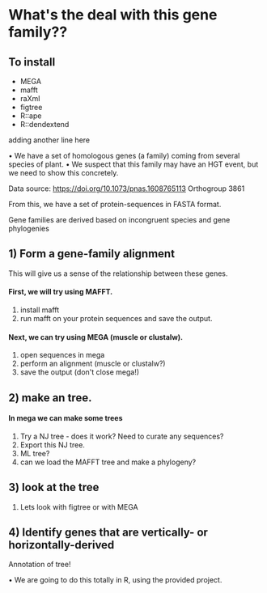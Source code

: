 

# What's the deal with this gene family??

## To install
* MEGA 
* mafft 
* raXml 
* figtree 
* R::ape 
* R::dendextend 


adding another line here


• We have a set of homologous genes (a family) coming from several species of plant.
• We suspect that this family may have an HGT event, but we need to show this concretely.

Data source:
https://doi.org/10.1073/pnas.1608765113
Orthogroup 3861

From this, we have a set of protein-sequences in FASTA format.

Gene families are derived based on incongruent species and gene phylogenies

## 1) Form a gene-family alignment

This will give us a sense of the relationship between these genes.

#### First, we will try using MAFFT.
1. install mafft
2. run mafft on your protein sequences and save the output.

#### Next, we can try using MEGA (muscle or clustalw).
1. open sequences in mega
2. perform an alignment (muscle or clustalw?)
3. save the output (don't close mega!)


## 2) make an tree.

#### In mega we can make some trees
1. Try a NJ tree - does it work? Need to curate any sequences?
2. Export this NJ tree.
3. ML tree?
4. can we load the MAFFT tree and make a phylogeny?

## 3) look at the tree
1. Lets look with figtree or with MEGA




## 4) Identify genes that are vertically- or horizontally-derived
Annotation of tree!


• We are going to do this totally in R, using the provided project.

